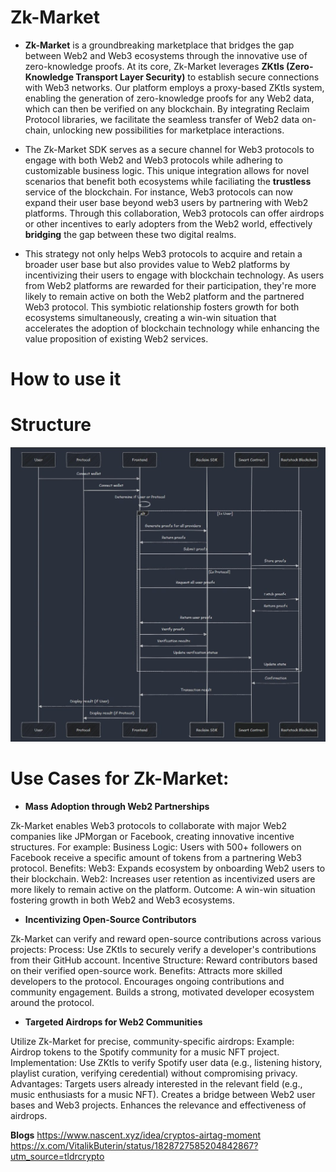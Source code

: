 # Zk-Market

*  **Zk-Market** is a groundbreaking marketplace that bridges the gap between Web2 and Web3 ecosystems through the innovative use of zero-knowledge proofs. At its core, Zk-Market leverages **ZKtls (Zero-Knowledge Transport Layer Security)** to establish secure connections with Web3 networks. Our platform employs a proxy-based ZKtls system, enabling the generation of zero-knowledge proofs for any Web2 data, which can then be verified on any blockchain. By integrating Reclaim Protocol libraries, we facilitate the seamless transfer of Web2 data on-chain, unlocking new possibilities for marketplace interactions.

* The Zk-Market SDK serves as a secure channel for Web3 protocols to engage with both Web2 and Web3 protocols while adhering to customizable business logic. This unique integration allows for novel scenarios that benefit both ecosystems while faciliating the **trustless** service of the blockchain. For instance, Web3 protocols can now expand their user base beyond web3 users by partnering with Web2 platforms. Through this collaboration, Web3 protocols can offer airdrops or other incentives to early adopters from the Web2 world, effectively **bridging** the gap between these two digital realms.

* This strategy not only helps Web3 protocols to acquire and retain a broader user base but also provides value to Web2 platforms by incentivizing their users to engage with blockchain technology. As users from Web2 platforms are rewarded for their participation, they're more likely to remain active on both the Web2 platform and the partnered Web3 protocol. This symbiotic relationship fosters growth for both ecosystems simultaneously, creating a win-win situation that accelerates the adoption of blockchain technology while enhancing the value proposition of existing Web2 services.


# How to use it 











# Structure 
![alt text](image.png)




# Use Cases for Zk-Market:

* **Mass Adoption through Web2 Partnerships**

Zk-Market enables Web3 protocols to collaborate with major Web2 companies like JPMorgan or Facebook, creating innovative incentive structures. For example:
Business Logic: Users with 500+ followers on Facebook receive a specific amount of tokens from a partnering Web3 protocol.
Benefits:
Web3: Expands ecosystem by onboarding Web2 users to their blockchain.
Web2: Increases user retention as incentivized users are more likely to remain active on the platform.
Outcome: A win-win situation fostering growth in both Web2 and Web3 ecosystems.


* **Incentivizing Open-Source Contributors**

Zk-Market can verify and reward open-source contributions across various projects:
Process: Use ZKtls to securely verify a developer's contributions from their GitHub account.
Incentive Structure: Reward contributors based on their verified open-source work.
Benefits:
Attracts more skilled developers to the protocol.
Encourages ongoing contributions and community engagement.
Builds a strong, motivated developer ecosystem around the protocol.




* **Targeted Airdrops for Web2 Communities**

Utilize Zk-Market for precise, community-specific airdrops:
Example: Airdrop tokens to the Spotify community for a music NFT project.
Implementation: Use ZKtls to verify Spotify user data (e.g., listening history, playlist curation, verifying ceredential) without compromising privacy.
Advantages:
Targets users already interested in the relevant field (e.g., music enthusiasts for a music NFT).
Creates a bridge between Web2 user bases and Web3 projects.
Enhances the relevance and effectiveness of airdrops. 

**Blogs**
https://www.nascent.xyz/idea/cryptos-airtag-moment
https://x.com/VitalikButerin/status/1828727585204842867?utm_source=tldrcrypto